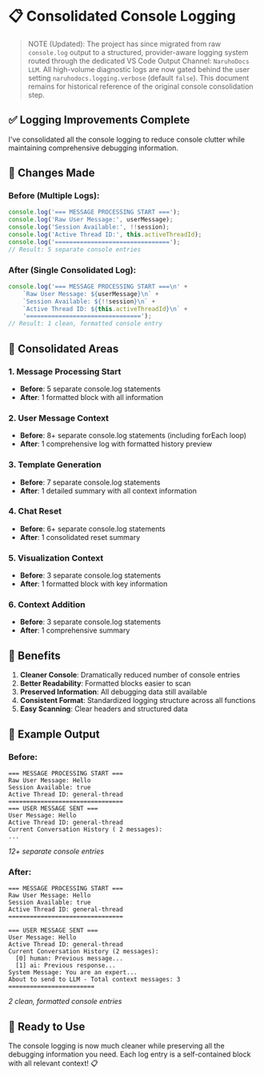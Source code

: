 # 📋 Consolidated Console Logging

> NOTE (Updated): The project has since migrated from raw `console.log` output to a structured, provider-aware logging system routed through the dedicated VS Code Output Channel: `NaruhoDocs LLM`. All high-volume diagnostic logs are now gated behind the user setting `naruhodocs.logging.verbose` (default `false`). This document remains for historical reference of the original console consolidation step.

## ✅ **Logging Improvements Complete**

I've consolidated all the console logging to reduce console clutter while maintaining comprehensive debugging information.

## 🔧 **Changes Made**

### **Before (Multiple Logs):**
```javascript
console.log('=== MESSAGE PROCESSING START ===');
console.log('Raw User Message:', userMessage);
console.log('Session Available:', !!session);
console.log('Active Thread ID:', this.activeThreadId);
console.log('================================');
// Result: 5 separate console entries
```

### **After (Single Consolidated Log):**
```javascript
console.log('=== MESSAGE PROCESSING START ===\n' +
    `Raw User Message: ${userMessage}\n` +
    `Session Available: ${!!session}\n` +
    `Active Thread ID: ${this.activeThreadId}\n` +
    '================================');
// Result: 1 clean, formatted console entry
```

## 📍 **Consolidated Areas**

### **1. Message Processing Start**
- **Before**: 5 separate console.log statements
- **After**: 1 formatted block with all information

### **2. User Message Context**
- **Before**: 8+ separate console.log statements (including forEach loop)
- **After**: 1 comprehensive log with formatted history preview

### **3. Template Generation**
- **Before**: 7 separate console.log statements
- **After**: 1 detailed summary with all context information

### **4. Chat Reset**
- **Before**: 6+ separate console.log statements
- **After**: 1 consolidated reset summary

### **5. Visualization Context**
- **Before**: 3 separate console.log statements
- **After**: 1 formatted block with key information

### **6. Context Addition**
- **Before**: 3 separate console.log statements
- **After**: 1 comprehensive summary

## 🎯 **Benefits**

1. **Cleaner Console**: Dramatically reduced number of console entries
2. **Better Readability**: Formatted blocks easier to scan
3. **Preserved Information**: All debugging data still available
4. **Consistent Format**: Standardized logging structure across all functions
5. **Easy Scanning**: Clear headers and structured data

## 📱 **Example Output**

### **Before:**
```
=== MESSAGE PROCESSING START ===
Raw User Message: Hello
Session Available: true
Active Thread ID: general-thread
================================
=== USER MESSAGE SENT ===
User Message: Hello
Active Thread ID: general-thread
Current Conversation History ( 2 messages):
...
```
*12+ separate console entries*

### **After:**
```
=== MESSAGE PROCESSING START ===
Raw User Message: Hello
Session Available: true
Active Thread ID: general-thread
================================

=== USER MESSAGE SENT ===
User Message: Hello
Active Thread ID: general-thread
Current Conversation History (2 messages):
  [0] human: Previous message...
  [1] ai: Previous response...
System Message: You are an expert...
About to send to LLM - Total context messages: 3
========================
```
*2 clean, formatted console entries*

## 🚀 **Ready to Use**

The console logging is now much cleaner while preserving all the debugging information you need. Each log entry is a self-contained block with all relevant context! 📋
